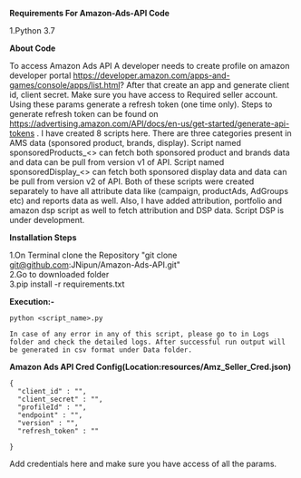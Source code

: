**Requirements For Amazon-Ads-API Code**


1.Python 3.7<br />

**About Code**

To access Amazon Ads API A developer needs to create profile on amazon developer portal https://developer.amazon.com/apps-and-games/console/apps/list.html? 
After that create an app and generate client id, client secret. Make sure you have access to Required seller account. Using these params generate a refresh token (one time only). Steps to generate refresh token can be found on https://advertising.amazon.com/API/docs/en-us/get-started/generate-api-tokens .
I have created 8 scripts here. There are three categories present in AMS data (sponsored product, brands, display). Script named sponsoredProducts_<> can fetch both sponsored product and brands data and data can be pull from version v1 of API. Script named sponsoredDisplay_<> can fetch both sponsored display data and data can be pull from version v2 of API. Both of these scripts were created separately to have all attribute data like (campaign, productAds, AdGroups etc) and reports data as well.
Also, I have added attribution, portfolio and amazon dsp script as well to fetch attribution and DSP data. Script DSP is under development.<br />



**Installation Steps**


1.On Terminal clone the Repository "git clone git@github.com:JNipun/Amazon-Ads-API.git"<br />
2.Go to downloaded folder<br />
3.pip install -r requirements.txt<br />



**Execution:-**


```
python <script_name>.py 

```

```
In case of any error in any of this script, please go to in Logs folder and check the detailed logs. After successful run output will be generated in csv format under Data folder.

```


**Amazon Ads API Cred Config(Location:resources/Amz_Seller_Cred.json)**
```
{
  "client_id" : "",
  "client_secret" : "",
  "profileId" : "",
  "endpoint" : "",
  "version" : "",
  "refresh_token" : ""

}
```
Add credentials here and make sure you have access of all the params.
